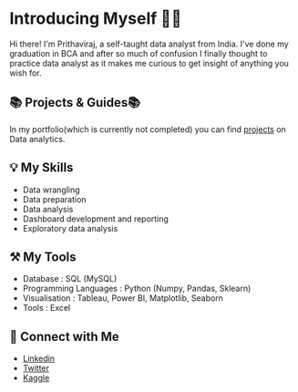 # Introducing Myself 🙋‍♂️

Hi there! I'm Prithaviraj, a self-taught data analyst from India. I've done my graduation in BCA and after so much of confusion I finally thought to practice data analyst as it makes me curious to get insight of anything you wish for.  




## 📚 Projects & Guides📚

In my portfolio(which is currently not completed) you can find [projects](#) on Data analytics.  




## 💡 My Skills
  - Data wrangling
  - Data preparation
  - Data analysis
  - Dashboard development and reporting
  - Exploratory data analysis  




## ⚒️ My Tools
  - Database : SQL (MySQL)
  - Programming Languages : Python (Numpy, Pandas, Sklearn)
  - Visualisation : Tableau, Power BI, Matplotlib, Seaborn
  - Tools : Excel  




## 🤝 Connect with Me
  - [Linkedin](https://www.linkedin.com/in/pr7hc/)
  - [Twitter](https://twitter.com/Prithavi_r)
  - [Kaggle](https://www.kaggle.com/pri071)
